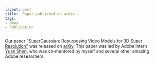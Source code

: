 ```yaml
---
layout: post
title:  Paper published on arXiv
tags:
- News
- Publication
---
```

Our paper <a href="https://supergaussian.github.io">"SuperGaussian: Repurposing Video Models for 3D Super Resolution"</a> was released on <a href="">arXiv</a>. This paper was led by Adobe intern <a href="https://yshen47.github.io/">Yuan Shen</a>, who was co-mentored by myself and several other amazing Adobe researchers.
